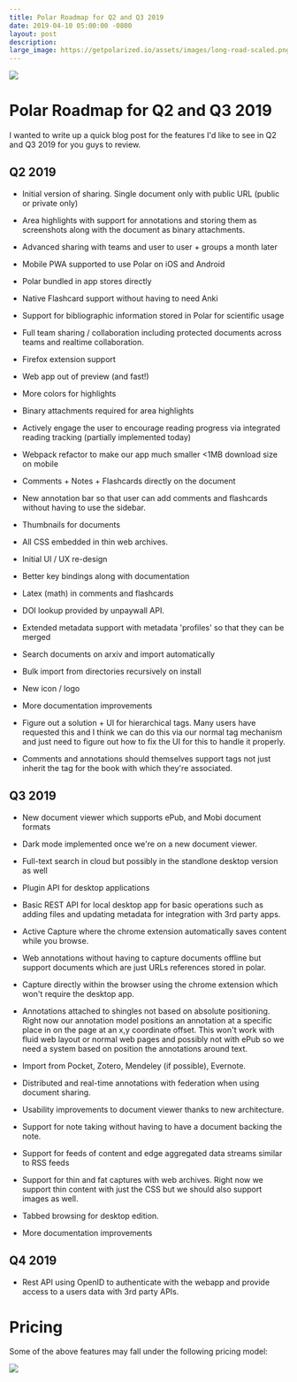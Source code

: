 ```yaml
---
title: Polar Roadmap for Q2 and Q3 2019
date: 2019-04-10 05:00:00 -0800
layout: post
description:  
large_image: https://getpolarized.io/assets/images/long-road-scaled.png 
---
```


<img class="img-fluid" src="https://getpolarized.io/assets/images/long-road-scaled.png">

# Polar Roadmap for Q2 and Q3 2019

I wanted to write up a quick blog post for the features I'd like to see in 
Q2 and Q3 2019 for you guys to review. 

## Q2 2019

- Initial version of sharing.  Single document only with public URL (public or private only)

- Area highlights with support for annotations and storing them as screenshots along with the document as binary attachments.

- Advanced sharing with teams and user to user + groups a month later

- Mobile PWA supported to use Polar on iOS and Android

- Polar bundled in app stores directly

- Native Flashcard support without having to need Anki

- Support for bibliographic information stored in Polar for scientific usage

- Full team sharing / collaboration including protected documents across teams and realtime collaboration.

- Firefox extension support

- Web app out of preview (and fast!)

- More colors for highlights

- Binary attachments required for area highlights

- Actively engage the user to encourage reading progress via integrated reading tracking (partially implemented today)

- Webpack refactor to make our app much smaller <1MB download size on mobile

- Comments + Notes + Flashcards directly on the document

- New annotation bar so that user can add comments and flashcards without having to use the sidebar.

- Thumbnails for documents

- All CSS embedded in thin web archives.

- Initial UI / UX re-design 

- Better key bindings along with documentation
                                                                   
- Latex (math) in comments and flashcards

- DOI lookup provided by unpaywall API.

- Extended metadata support with metadata 'profiles' so that they can be merged

- Search documents on arxiv and import automatically

- Bulk import from directories recursively on install

- New icon / logo
                
- More documentation improvements

- Figure out a solution + UI for hierarchical tags. Many users have requested
  this and I think we can do this via our normal tag mechanism and just need to 
  figure out how to fix the UI for this to handle it properly.
  
- Comments and annotations should themselves support tags not just inherit the 
  tag for the book with which they're associated.
                                                                   
## Q3 2019

- New document viewer which supports ePub, and Mobi document formats

- Dark mode implemented once we're on a new document viewer.

- Full-text search in cloud but possibly in the standlone desktop version as well 

- Plugin API for desktop applications

- Basic REST API for local desktop app for basic operations such as adding files and updating metadata for integration with 3rd party apps.

- Active Capture where the chrome extension automatically saves content while you browse.

- Web annotations without having to capture documents offline but support documents 
  which are just URLs references stored in polar.

- Capture directly within the browser using the chrome extension which won't  require the desktop app.

- Annotations attached to shingles not based on absolute positioning.  Right now
our annotation model positions an annotation at a specific place in on the page
at an x,y coordinate offset.  This won't work with fluid web layout or normal 
web pages and possibly not with ePub so we need a system based on position the 
annotations around text.

- Import from Pocket, Zotero, Mendeley (if possible), Evernote.

- Distributed and real-time annotations with federation when using document sharing.

- Usability improvements to document viewer thanks to new architecture.
 
- Support for note taking without having to have a document backing the note.
 
- Support for feeds of content and edge aggregated data streams similar to RSS feeds

- Support for thin and fat captures with web archives. Right now we support thin
content with just the CSS but we should also support images as well.

- Tabbed browsing for desktop edition.

- More documentation improvements
                                                                   
## Q4 2019

- Rest API using OpenID to authenticate with the webapp and provide access to a 
users data with 3rd party APIs. 

# Pricing

Some of the above features may fall under the following pricing model:

<img src="https://i.imgur.com/iqR9RXD.png">
